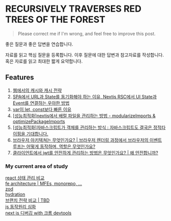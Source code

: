 # RECURSIVELY TRAVERSES RED TREES OF THE FOREST

> Please correct me if I'm wrong, and feel free to improve this post.

좋은 질문과 좋은 답변을 연습합니다.

자료를 읽고 핵심 질문을 등록합니다. 이후 질문에 대한 답변과 참고자료를 작성합니다.<br>
혹은 자료를 읽고 최대한 짧게 요약합니다.

## Features

1. [웹에서의 캐시와 캐시 전략](./web/q&a_2/q&a_2.md)
2. [SPA에서 URL과 State를 동기화해야 하는 이유, Nextjs RSC에서 UI State과 Event를 연결하는 우아한 방법](./react&next/q&a_1.md)
3. [var이 let, const보다 빠른 이유](./js/q&a.md)
4. [[성능최적화]nextjs에서 배럴 파일을 관리하는 방법 - modularizeImports & optimizePackageImports](./react&next/q&a_2.md)
5. [[성능최적화]자바스크립트가 객체를 관리하는 방식 : 자바스크립트도 결국은 정적타이핑을 기대합니다.](./js/q&a_1/q&a_1.md)
6. [브라우저 아키텍쳐는 무엇인가요? | 브라우저 렌더링 과정에서 브라우저의 이벤트 루프는 어떻게 동작하며, 역할은 무엇인가요?](./web/q&a/q&a.md)
7. [클라이언트에서 jwt를 안전하게 관리하는 방법은 무엇인가요? | 왜 안전합니까?](./web/q&a_1/q&a_1.md)

### My current area of study

[react 상태 관리 비교](./react&next/q.md)<br>
[fe architecture | MFEs, monorepo, ...](./react&next/q_4.md)<br>
[zod](./react&next/q_5.md)<br>
[hydration](./react&next/q_6.md)<br>
[브랜치 전략 비교 | TBD](./development/q&a/q&a.md)<br>
[js 동작원리 심화](./js/q&a_2/q&a_2.md)<br>
[next js 디버깅 with 크롬 devtools](./react&next/s.md)<br>
